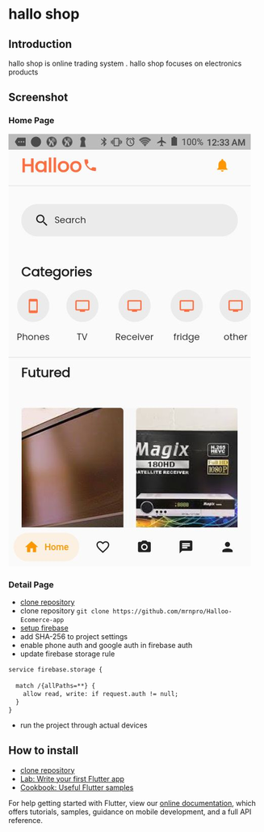 # hallo shop

## Introduction 
hallo shop is online trading system  . hallo shop focuses on electronics products

## Screenshot 
### Home Page
![alt home](https://github.com/mrnpro/Halloo-Ecomerce-app/blob/main/hallo%20screenshot/homepage)
### Detail Page
 - [clone repository](https://github.com/mrnpro/Halloo-Ecomerce-app.git)
- clone repository
``` git clone https://github.com/mrnpro/Halloo-Ecomerce-app ```
- [setup firebase](https://firebase.google.com/docs/cli)
- add SHA-256 to project settings 
-  enable phone auth and google auth in firebase auth 
-  update firebase storage rule 
  ``` rules_version = '2';
service firebase.storage {
  
    match /{allPaths=**} {
      allow read, write: if request.auth != null;
    }
  }
```
- run the project through actual devices 
## How to install 
  - [clone repository](https://github.com/mrnpro/Halloo-Ecomerce-app.git)
- [Lab: Write your first Flutter app](https://flutter.dev/docs/get-started/codelab)
- [Cookbook: Useful Flutter samples](https://flutter.dev/docs/cookbook)

For help getting started with Flutter, view our
[online documentation](https://flutter.dev/docs), which offers tutorials,
samples, guidance on mobile development, and a full API reference.
